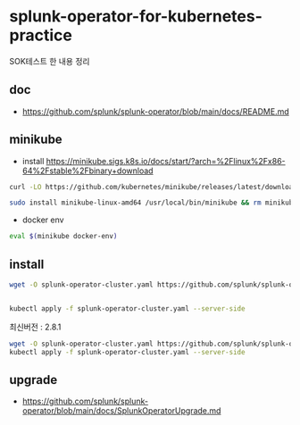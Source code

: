 # splunk-operator-for-kubernetes-practice
SOK테스트 한 내용 정리

## doc

- https://github.com/splunk/splunk-operator/blob/main/docs/README.md

## minikube

- install
https://minikube.sigs.k8s.io/docs/start/?arch=%2Flinux%2Fx86-64%2Fstable%2Fbinary+download


```bash
curl -LO https://github.com/kubernetes/minikube/releases/latest/download/minikube-linux-amd64

sudo install minikube-linux-amd64 /usr/local/bin/minikube && rm minikube-linux-amd64
```

- docker env

```bash
eval $(minikube docker-env)
```

## install

```bash
wget -O splunk-operator-cluster.yaml https://github.com/splunk/splunk-operator/releases/download/2.5.2/splunk-operator-cluster.yaml


kubectl apply -f splunk-operator-cluster.yaml --server-side

```

최신버전 : 2.8.1

```bash
wget -O splunk-operator-cluster.yaml https://github.com/splunk/splunk-operator/releases/download/2.8.1/splunk-operator-cluster.yaml
kubectl apply -f splunk-operator-cluster.yaml --server-side
```

## upgrade

- https://github.com/splunk/splunk-operator/blob/main/docs/SplunkOperatorUpgrade.md
